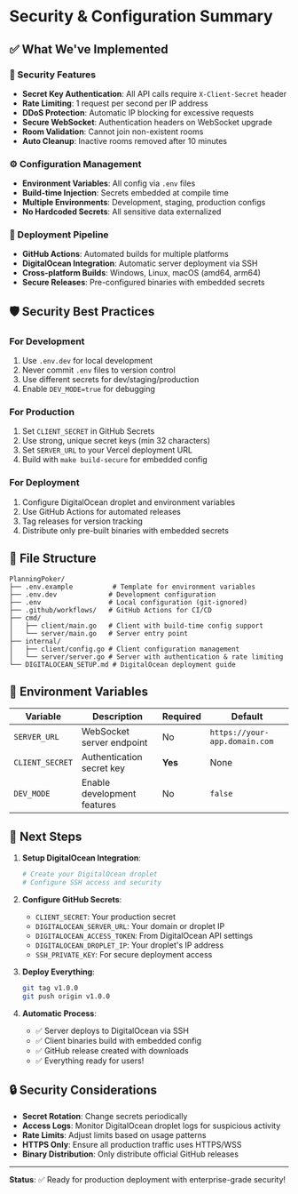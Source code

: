 # Security & Configuration Summary

## ✅ What We've Implemented

### 🔐 Security Features
- **Secret Key Authentication**: All API calls require `X-Client-Secret` header
- **Rate Limiting**: 1 request per second per IP address
- **DDoS Protection**: Automatic IP blocking for excessive requests
- **Secure WebSocket**: Authentication headers on WebSocket upgrade
- **Room Validation**: Cannot join non-existent rooms
- **Auto Cleanup**: Inactive rooms removed after 10 minutes

### ⚙️ Configuration Management
- **Environment Variables**: All config via `.env` files
- **Build-time Injection**: Secrets embedded at compile time
- **Multiple Environments**: Development, staging, production configs
- **No Hardcoded Secrets**: All sensitive data externalized

### 🚀 Deployment Pipeline
- **GitHub Actions**: Automated builds for multiple platforms
- **DigitalOcean Integration**: Automatic server deployment via SSH
- **Cross-platform Builds**: Windows, Linux, macOS (amd64, arm64)
- **Secure Releases**: Pre-configured binaries with embedded secrets

## 🛡️ Security Best Practices

### For Development
1. Use `.env.dev` for local development
2. Never commit `.env` files to version control
3. Use different secrets for dev/staging/production
4. Enable `DEV_MODE=true` for debugging

### For Production
1. Set `CLIENT_SECRET` in GitHub Secrets
2. Use strong, unique secret keys (min 32 characters)
3. Set `SERVER_URL` to your Vercel deployment URL
4. Build with `make build-secure` for embedded config

### For Deployment
1. Configure DigitalOcean droplet and environment variables
2. Use GitHub Actions for automated releases
3. Tag releases for version tracking
4. Distribute only pre-built binaries with embedded secrets

## 📁 File Structure

```
PlanningPoker/
├── .env.example          # Template for environment variables
├── .env.dev             # Development configuration
├── .env                 # Local configuration (git-ignored)
├── .github/workflows/   # GitHub Actions for CI/CD
├── cmd/
│   ├── client/main.go   # Client with build-time config support
│   └── server/main.go   # Server entry point
├── internal/
│   ├── client/config.go # Client configuration management
│   └── server/server.go # Server with authentication & rate limiting
└── DIGITALOCEAN_SETUP.md # DigitalOcean deployment guide
```

## 🔑 Environment Variables

| Variable | Description | Required | Default |
|----------|-------------|----------|---------|
| `SERVER_URL` | WebSocket server endpoint | No | `https://your-app.domain.com` |
| `CLIENT_SECRET` | Authentication secret key | **Yes** | None |
| `DEV_MODE` | Enable development features | No | `false` |

## 🎯 Next Steps

1. **Setup DigitalOcean Integration**:
   ```bash
   # Create your DigitalOcean droplet
   # Configure SSH access and security
   ```

2. **Configure GitHub Secrets**:
   - `CLIENT_SECRET`: Your production secret
   - `DIGITALOCEAN_SERVER_URL`: Your domain or droplet IP
   - `DIGITALOCEAN_ACCESS_TOKEN`: From DigitalOcean API settings
   - `DIGITALOCEAN_DROPLET_IP`: Your droplet's IP address
   - `SSH_PRIVATE_KEY`: For secure deployment access

3. **Deploy Everything**:
   ```bash
   git tag v1.0.0
   git push origin v1.0.0
   ```

4. **Automatic Process**:
   - ✅ Server deploys to DigitalOcean via SSH
   - ✅ Client binaries build with embedded config
   - ✅ GitHub release created with downloads
   - ✅ Everything ready for users!

## 🔒 Security Considerations

- **Secret Rotation**: Change secrets periodically
- **Access Logs**: Monitor DigitalOcean droplet logs for suspicious activity
- **Rate Limits**: Adjust limits based on usage patterns
- **HTTPS Only**: Ensure all production traffic uses HTTPS/WSS
- **Binary Distribution**: Only distribute official GitHub releases

---

**Status**: ✅ Ready for production deployment with enterprise-grade security!
